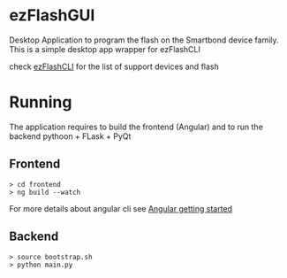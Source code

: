 # ezFlashGUI

Desktop Application to program the flash on the Smartbond device family. This is a simple desktop app wrapper for ezFlashCLI

check [ezFlashCLI](https://github.com/ezflash/ezFlashCLI) for the list of support devices and flash

# Running

The application requires to build the frontend (Angular) and to run the backend pythoon + FLask + PyQt

## Frontend

    > cd frontend
    > ng build --watch

For more details about angular cli see [Angular getting started](https://angular.io/start)


## Backend

    > source bootstrap.sh
    > python main.py

